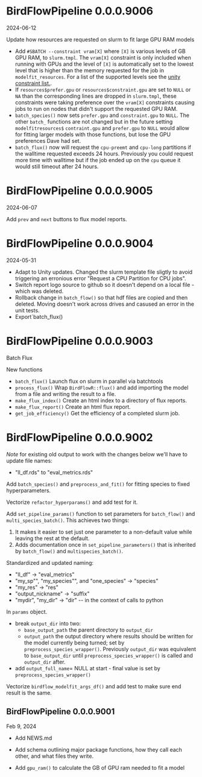 # BirdFlowPipeline 0.0.0.9006
2024-06-12

Update how resources are requested on slurm to fit large GPU RAM models

* Add `#SBATCH --constraint vram[X]` where `[X]` is various levels of 
GB GPU RAM, to `slurm.tmpl`. 
The `vram[X]` constraint is only included when running with GPUs and the level of 
`[X]` is automatically set to the lowest level that is higher than the memory 
requested for the job in `modelfit_resources`. 
For a list of the supported levels see the 
[unity constraint list.](https://docs.unity.rc.umass.edu/documentation/cluster_specs/features/).
* If `resources$prefer.gpu` or `resources$constraint.gpu` are set to `NULL` or 
`NA` than the corresponding lines are dropped in `slurm.tmpl`, these constraints
were taking preference over the `vram[X]` constraints causing jobs to run
on nodes that didn't support the requested GPU RAM.
* `batch_species()` now sets `prefer.gpu` and `constraint.gpu` to `NULL`. 
The other `batch_` functions are not changed but in the future 
setting `modelfitresources$` `contraint.gpu` and `prefer.gpu` to `NULL` would 
allow for fitting larger models with those functions, but lose the GPU 
preferences Dave had set.
* `batch_flux()` now will  request the `cpu-preemt` and `cpu-long` partitions
if the walltime requested exceeds 24 hours. Previously you could request more
time with walltime but if the job ended up on the `cpu` queue it would still 
timeout after 24 hours. 


# BirdFlowPipeline 0.0.0.9005
2024-06-07

Add `prev` and `next` buttons to flux model reports.

# BirdFlowPipeline 0.0.0.9004
2024-05-31

* Adapt to Unity updates. Changed the slurm template file sligtly to avoid 
triggering an erronious error "Request a CPU Partition for CPU jobs".
* Switch report logo source to github so it doesn't depend on a local file - 
which was deleted. 
* Rollback change in `batch_flow()` so that hdf files are copied and then 
deleted.  Moving doesn't work across drives and casused an error in the unit
tests.
* Export`batch_flux()

# BirdFlowPipeline 0.0.0.9003
Batch Flux

New functions
* `batch_flux()`  Launch flux on slurm in parallel via batchtools
* `process_flux()` Wrap `BirdFlowR::flux()` and add importing the 
 model from a file and writing the result to a file.
* `make_flux_index()`  Create an html index to a directory of flux reports.
* `make_flux_report()` Create an html flux report.  
* `get_job_efficiency()` Get the efficiency of a completed slurm job.

# BirdFlowPipeline 0.0.0.9002

*Note* for existing old output to work with the changes below we'll have to 
update file names:   
  * "ll_df.rds" to "eval_metrics.rds"
  
Add `batch_species()` and `preprocess_and_fit()` for fitting species to fixed
hyperparameters. 

Vectorize `refactor_hyperparams()` and add test for it.

Add `set_pipeline_params()` function to set parameters for `batch_flow()` and
`multi_species_batch()`. This achieves two things:
  1. It makes it easier to set just one parameter to a non-default value while
  leaving the rest at the default.
  2. Adds documentation once in `set_pipeline_parameters()` that
  is inherited by `batch_flow()` and `multispecies_batch()`.

Standardized and updated naming: 
* "ll_df" -> "eval_metrics"
* "my_sp"", "my_species"", and "one_species" -> "species"
* "my_res" -> "res"
* "output_nickname" -> "suffix"
* "mydir", "my_dir" -> "dir" -- in the context of calls to python

In `params` object.
* break `output_dir` into two:
  *  `base_output_path` the parent directory to `output_dir`
  * `output_path` the output directory where results should be written for the 
  model currently being turned; set by `preprocess_species_wrapper()`.
  Previously `output_dir` was equivalent to `base_output_dir` until 
  `preprocess_species_wrapper()` is called and `output_dir` after.
* add `output_full_name`= NULL at start - final value is set by 
  `preprocess_species_wrapper()`

Vectorize  `birdflow_modelfit_args_df()` and add test to make sure end result
is the same. 


## BirdFlowPipeline 0.0.0.9001
Feb 9, 2024

* Add NEWS.md
* Add schema outlining major package functions, how they call each other,
and what files they write.

* Add `gpu_ram()` to calculate the GB of GPU ram needed to fit a model



